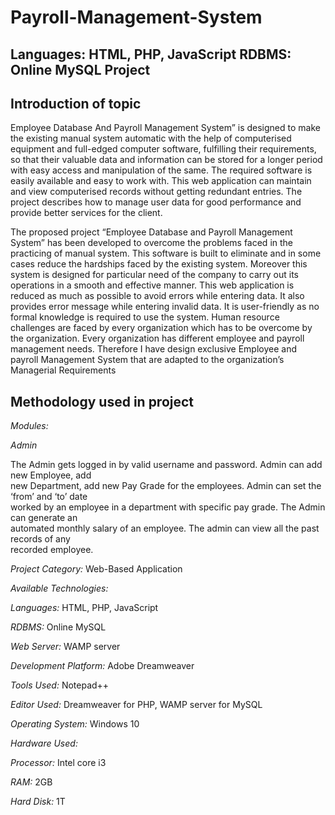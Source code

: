 # Payroll-Management-System
## Languages: HTML, PHP, JavaScript  RDBMS: Online MySQL  Project
## **Introduction of topic** 
 
Employee Database And Payroll Management System” is designed to make the existing manual system automatic with the help of computerised equipment and full-edged computer software, fulfilling their requirements, so that their valuable data and information can be stored for a longer period with easy access and manipulation of the same. The required software is easily available and easy to work with. This web application can maintain and view computerised records without getting redundant entries. The project describes how to manage user data for good performance and provide better services for the client. 


The proposed project “Employee Database and Payroll Management System” has been developed to overcome the problems faced in the practicing of manual system. This software is built to eliminate and in some cases reduce the hardships faced by the existing system. Moreover this system is designed for particular need of the company to carry out its operations in a smooth and effective manner. This web application is reduced as much as possible to avoid errors while entering data. It also provides error message while entering invalid data. It is user-friendly as no formal knowledge is required to use the system. Human resource challenges are faced by every organization which has to be overcome by the organization. Every organization has different employee and payroll management needs. Therefore I have design exclusive Employee and payroll Management System that are adapted to the organization’s Managerial Requirements 
 

## **Methodology used in project** 

*Modules:* 

*Admin* 

The Admin gets logged in by valid username and password. Admin can add new Employee, add  
new Department, add new Pay Grade for the employees. Admin can set the ‘from’ and ‘to’ date  
worked by an employee in a department with specific pay grade. The Admin can generate an  
automated monthly salary of an employee. The admin can view all the past records of any  
recorded employee. 

*Project Category:* Web-Based Application 

*Available Technologies:* 

*Languages:* HTML, PHP, JavaScript

*RDBMS:* Online MySQL  

*Web Server:* WAMP server 

*Development Platform:* Adobe Dreamweaver 

*Tools Used:* Notepad++ 

*Editor Used:* Dreamweaver for PHP, WAMP server for MySQL 

*Operating System:* Windows 10 

*Hardware Used:* 

*Processor:* Intel core i3 

*RAM:* 2GB 

*Hard Disk:* 1T 


